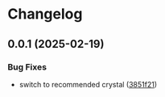 # Changelog

## 0.0.1 (2025-02-19)


### Bug Fixes

* switch to recommended crystal ([3851f21](https://github.com/mikesmitty/rp24-dcc-decoder/commit/3851f218dc31737b537c2cfd6a0378fb10ac53e3))
